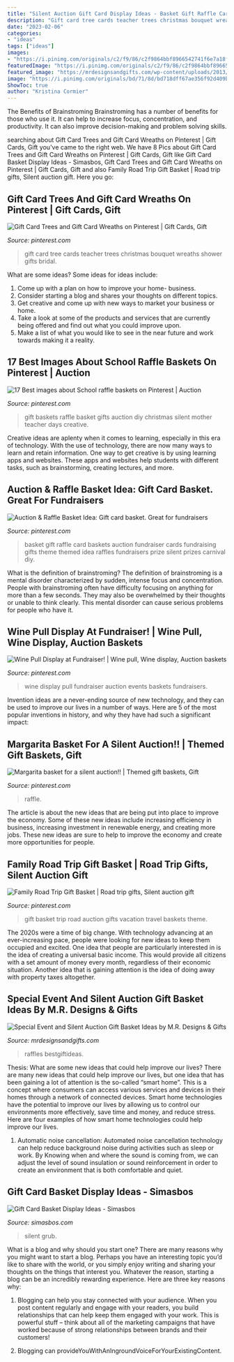 ```yaml
---
title: "Silent Auction Gift Card Display Ideas - Basket Gift Raffle Card Baskets Auction Fundraiser Cards Fundraising Gifts Theme Themed Idea Raffles Fundraisers Prize Silent Prizes Carnival Diy"
description: "Gift card tree cards teacher trees christmas bouquet wreaths shower gifts bridal"
date: "2023-02-06"
categories:
- "ideas"
tags: ["ideas"]
images:
- "https://i.pinimg.com/originals/c2/f9/86/c2f9864bbf8966542741f6e7a18f443d.jpg"
featuredImage: "https://i.pinimg.com/originals/c2/f9/86/c2f9864bbf8966542741f6e7a18f443d.jpg"
featured_image: "https://mrdesignsandgifts.com/wp-content/uploads/2013/10/Custom-Pool-Time.jpg"
image: "https://i.pinimg.com/originals/bd/71/8d/bd718dff67ae356f92d409b4c41e0f29.jpg"
ShowToc: true
author: "Kristina Cormier"
---
```



The Benefits of Brainstroming
Brainstroming has a number of benefits for those who use it. It can help to increase focus, concentration, and productivity. It can also improve decision-making and problem solving skills.

	

		
searching about Gift Card Trees and Gift Card Wreaths on Pinterest | Gift Cards, Gift you've came to the right web. We have 8 Pics about Gift Card Trees and Gift Card Wreaths on Pinterest | Gift Cards, Gift like Gift Card Basket Display Ideas - Simasbos, Gift Card Trees and Gift Card Wreaths on Pinterest | Gift Cards, Gift and also Family Road Trip Gift Basket | Road trip gifts, Silent auction gift. Here you go:
		
    
## Gift Card Trees And Gift Card Wreaths On Pinterest | Gift Cards, Gift

<img loading=lazy src="https://s-media-cache-ak0.pinimg.com/originals/af/81/6d/af816d568de34f3bd229e5b8cc09df7e.jpg" onerror="this.onerror=null;this.src='https://tse1.mm.bing.net/th?id=OIP.WnOTVINqYOz5yMJnm99GuQHaJ4&amp;pid=15.1';" alt="Gift Card Trees and Gift Card Wreaths on Pinterest | Gift Cards, Gift">

_Source: pinterest.com_

>gift card tree cards teacher trees christmas bouquet wreaths shower gifts bridal. 

	

What are some ideas?
Some ideas for ideas include:
1. Come up with a plan on how to improve your home- business. 
2. Consider starting a blog and shares your thoughts on different topics. 
3. Get creative and come up with new ways to market your business or home. 
4. Take a look at some of the products and services that are currently being offered and find out what you could improve upon. 
5. Make a list of what you would like to see in the near future and work towards making it a reality. 

    
## 17 Best Images About School Raffle Baskets On Pinterest | Auction

<img loading=lazy src="https://s-media-cache-ak0.pinimg.com/736x/05/a7/ab/05a7abcc447ac0c49323385fa5854421.jpg" onerror="this.onerror=null;this.src='https://tse2.mm.bing.net/th?id=OIP.nxuy2YUHTBRN5iLqHp-mfAHaMY&amp;pid=15.1';" alt="17 Best images about School raffle baskets on Pinterest | Auction">

_Source: pinterest.com_

>gift baskets raffle basket gifts auction diy christmas silent mother teacher days creative. 

	

Creative ideas are aplenty when it comes to learning, especially in this era of technology. With the use of technology, there are now many ways to learn and retain information. One way to get creative is by using learning apps and websites. These apps and websites help students with different tasks, such as brainstorming, creating lectures, and more.

    
## Auction &amp; Raffle Basket Idea: Gift Card Basket. Great For Fundraisers

<img loading=lazy src="https://s-media-cache-ak0.pinimg.com/736x/b7/fe/b6/b7feb6ecc9cee27cafe840f91d6dec6f.jpg" onerror="this.onerror=null;this.src='https://tse1.mm.bing.net/th?id=OIP.9OY837XK_EjMpyOfTlPU1wHaHa&amp;pid=15.1';" alt="Auction &amp; Raffle Basket Idea: Gift card basket. Great for fundraisers">

_Source: pinterest.com_

>basket gift raffle card baskets auction fundraiser cards fundraising gifts theme themed idea raffles fundraisers prize silent prizes carnival diy. 

	

What is the definition of brainstroming?
The definition of brainstroming is a mental disorder characterized by sudden, intense focus and concentration. People with brainstroming often have difficulty focusing on anything for more than a few seconds. They may also be overwhelmed by their thoughts or unable to think clearly. This mental disorder can cause serious problems for people who have it.

    
## Wine Pull Display At Fundraiser! | Wine Pull, Wine Display, Auction Baskets

<img loading=lazy src="https://i.pinimg.com/originals/97/db/c0/97dbc0b443ba2ce5a286150aaf66ff34.jpg" onerror="this.onerror=null;this.src='https://tse2.mm.bing.net/th?id=OIP.J9FrTXV8m92gZKo1Mn1GsgHaFj&amp;pid=15.1';" alt="Wine Pull Display at Fundraiser! | Wine pull, Wine display, Auction baskets">

_Source: pinterest.com_

>wine display pull fundraiser auction events baskets fundraisers. 

	

Invention ideas are a never-ending source of new technology, and they can be used to improve our lives in a number of ways. Here are 5 of the most popular inventions in history, and why they have had such a significant impact:

    
## Margarita Basket For A Silent Auction!! | Themed Gift Baskets, Gift

<img loading=lazy src="https://i.pinimg.com/originals/20/53/19/205319091750ccc7ff1a80edb5294d1d.jpg" onerror="this.onerror=null;this.src='https://tse4.mm.bing.net/th?id=OIP.3_QkCcAXPwPXTK590Rvo5wHaJ4&amp;pid=15.1';" alt="Margarita basket for a silent auction!! | Themed gift baskets, Gift">

_Source: pinterest.com_

>raffle. 

	

The article is about the new ideas that are being put into place to improve the economy. Some of these new ideas include increasing efficiency in business, increasing investment in renewable energy, and creating more jobs. These new ideas are sure to help to improve the economy and create more opportunities for people.

    
## Family Road Trip Gift Basket | Road Trip Gifts, Silent Auction Gift

<img loading=lazy src="https://i.pinimg.com/originals/bd/71/8d/bd718dff67ae356f92d409b4c41e0f29.jpg" onerror="this.onerror=null;this.src='https://tse2.mm.bing.net/th?id=OIP.rw7rn0-iw41KpZYij3vyNAHaJ7&amp;pid=15.1';" alt="Family Road Trip Gift Basket | Road trip gifts, Silent auction gift">

_Source: pinterest.com_

>gift basket trip road auction gifts vacation travel baskets theme. 

	

The 2020s were a time of big change. With technology advancing at an ever-increasing pace, people were looking for new ideas to keep them occupied and excited. One idea that people are particularly interested in is the idea of creating a universal basic income. This would provide all citizens with a set amount of money every month, regardless of their economic situation. Another idea that is gaining attention is the idea of doing away with property taxes altogether.

    
## Special Event And Silent Auction Gift Basket Ideas By M.R. Designs &amp; Gifts

<img loading=lazy src="https://mrdesignsandgifts.com/wp-content/uploads/2013/10/Custom-Pool-Time.jpg" onerror="this.onerror=null;this.src='https://tse2.mm.bing.net/th?id=OIP.AfqC23MBnG05c6XUYWAOLAHaNI&amp;pid=15.1';" alt="Special Event and Silent Auction Gift Basket Ideas by M.R. Designs &amp; Gifts">

_Source: mrdesignsandgifts.com_

>raffles bestgiftideas. 

	

Thesis: What are some new ideas that could help improve our lives?
There are many new ideas that could help improve our lives, but one idea that has been gaining a lot of attention is the so-called “smart home”. This is a concept where consumers can access various services and devices in their homes through a network of connected devices. Smart home technologies have the potential to improve our lives by allowing us to control our environments more effectively, save time and money, and reduce stress. Here are four examples of how smart home technologies could help improve our lives.
1. Automatic noise cancellation: Automated noise cancellation technology can help reduce background noise during activities such as sleep or work. By Knowing when and where the sound is coming from, we can adjust the level of sound insulation or sound reinforcement in order to create an environment that is both comfortable and quiet.


    
## Gift Card Basket Display Ideas - Simasbos

<img loading=lazy src="https://i.pinimg.com/originals/c2/f9/86/c2f9864bbf8966542741f6e7a18f443d.jpg" onerror="this.onerror=null;this.src='https://tse3.mm.bing.net/th?id=OIP.dFH9ykbnR0X_lMixdZFcBAHaJ4&amp;pid=15.1';" alt="Gift Card Basket Display Ideas - Simasbos">

_Source: simasbos.com_

>silent grub. 

	

What is a blog and why should you start one?
There are many reasons why you might want to start a blog. Perhaps you have an interesting topic you’d like to share with the world, or you simply enjoy writing and sharing your thoughts on the things that interest you. Whatever the reason, starting a blog can be an incredibly rewarding experience. Here are three key reasons why: 
1) Blogging can help you stay connected with your audience. When you post content regularly and engage with your readers, you build relationships that can help keep them engaged with your work. This is powerful stuff – think about all of the marketing campaigns that have worked because of strong relationships between brands and their customers! 

2) Blogging can provideYouWithAnIngroundVoiceForYourExistingContent.

